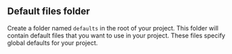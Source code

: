 ## Default files folder

Create a folder named `defaults` in the root of your project. This folder will contain default files that you want to use in your project. These files specify global defaults for your project. 

